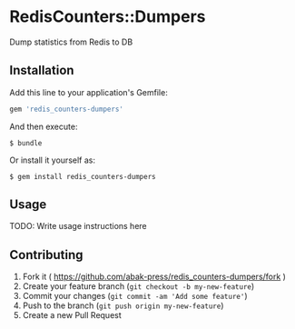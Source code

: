# RedisCounters::Dumpers

Dump statistics from Redis to DB

## Installation

Add this line to your application's Gemfile:

```ruby
gem 'redis_counters-dumpers'
```

And then execute:

    $ bundle

Or install it yourself as:

    $ gem install redis_counters-dumpers

## Usage

TODO: Write usage instructions here

## Contributing

1. Fork it ( https://github.com/abak-press/redis_counters-dumpers/fork )
2. Create your feature branch (`git checkout -b my-new-feature`)
3. Commit your changes (`git commit -am 'Add some feature'`)
4. Push to the branch (`git push origin my-new-feature`)
5. Create a new Pull Request
